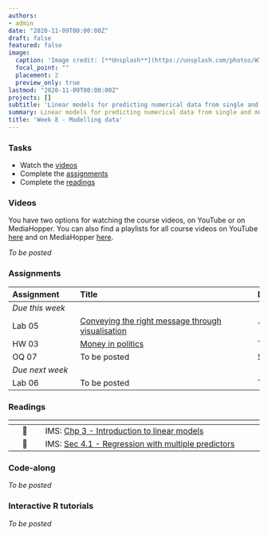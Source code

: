 ```yaml
---
authors:
- admin
date: "2020-11-09T00:00:00Z"
draft: false
featured: false
image:
  caption: 'Image credit: [**Unsplash**](https://unsplash.com/photos/WI5PNcoFFN4)'
  focal_point: ""
  placement: 2
  preview_only: true
lastmod: "2020-11-09T00:00:00Z"
projects: []
subtitle: 'Linear models for predicting numerical data from single and multiple variables :chart_with_upwards_trend:'
summary: Linear models for predicting numerical data from single and multiple variables.
title: 'Week 8 - Modelling data'
---
```


### Tasks

- Watch the [videos](/post/08-week/#videos)
- Complete the [assignments](/post/08-week/#assignments)
- Complete the [readings](/post/08-week/#readings)

### Videos

You have two options for watching the course videos, on YouTube or on MediaHopper. You can also find a playlists for all course videos on YouTube [here](https://www.youtube.com/playlist?list=PLNUVZZ6hfXX1tyUykCWShOKZdIB0TIhtM) and on MediaHopper [here](https://media.ed.ac.uk/playlist/dedicated/183821961/1_r35z2f16/).

*To be posted*

### Assignments

| <div style="width:120px;text-align:left">Assignment</div> | <div style="width:340px;text-align:left">Title</div> | <div style="width:200px;text-align:left">Due</div> |
|:---|:---|:---|
| *Due this week* | | |
| Lab 05 | [Conveying the right message through visualisation](https://ids-s1-20.github.io/labs/lab-05/lab-05-better-viz) | Tue, 10 Nov, 16:00 UK |
| HW 03  | [Money in politics](https://ids-s1-20.github.io/homework/hw-03/hw-03-money-in-politics.html) | Thur, 12 Nov, 16:00 UK |
| OQ 07 | To be posted | Sun, 15 Nov, 23:59 UK |
| *Due next week* | | |
| Lab 06 | To be posted | Tue, 17 Nov, 16:00 UK |

### Readings

| <div style="width:50px"></div>  | <div style="width:420px"></div>  |  <div style="width:200px"></div> |
|:---:|:---|:---:|
| :open_book: | IMS: [Chp 3 - Introduction to linear models](https://openintro-ims.netlify.app/intro-linear-models.html) | **Required** |
| :open_book: | IMS: [Sec 4.1 - Regression with multiple predictors](https://openintro-ims.netlify.app/multi-logistic-models.html#regression-multiple-predictors) | **Required** |

### Code-along

*To be posted*

### Interactive R tutorials

*To be posted*

